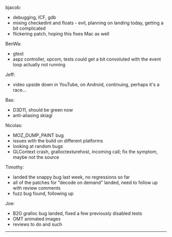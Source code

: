 bjacob:
* debugging, ICF, gdb
* mixing checkedint and floats - evil, planning on landing today, getting a bit complicated
* flickering patch, hoping this fixes Mac as well

BenWa:
* gtest
* aspz controller, xpcom, tests could get a bit convoluted with the event loop actually not running

Jeff:
* video upside down in YouTube, on Android, continuing, perhaps it's a race...

Bas:
* D3D11, should be green now
* anti-aliasing skiagl

Nicolas:
* MOZ_DUMP_PAINT bug
* issues with the build on different platforms
* looking at random bugs
* GLContext crash, gralloctexturehost, incoming call; fix the symptom, maybe not the source

Timothy:
* landed the snappy bug last week, no regressions so far
* all of the patches for "decode on demand" landed, need to follow up with review comments
* fuzz bug found, following up

Joe:
* B2G gralloc bug landed, fixed a few previously disabled tests
* OMT animated images
* reviews to do and such

________________


